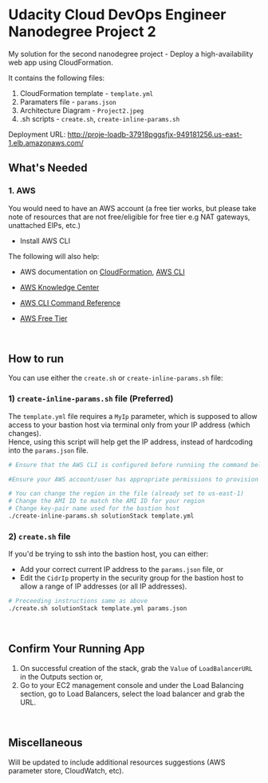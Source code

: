 # Udacity Cloud DevOps Engineer Nanodegree Project 2
My solution for the second nanodegree project - Deploy a high-availability web app using CloudFormation.


It contains the following files:
1. CloudFormation template - `template.yml`
2. Paramaters file - `params.json`
3. Architecture Diagram - `Project2.jpeg`
4. .sh scripts - `create.sh`, `create-inline-params.sh`

Deployment URL: http://proje-loadb-37918pggsfjx-949181256.us-east-1.elb.amazonaws.com/
<br/>

## What's Needed

### 1. AWS
You would need to have an AWS account (a free tier works, but please take note of resources that are not free/eligible for free tier e.g NAT gateways, unattached EIPs, etc.)

- Install AWS CLI

The following will also help:
- AWS documentation on [CloudFormation](https://docs.aws.amazon.com/AWSCloudFormation/latest/UserGuide/Welcome.html), [AWS CLI](https://docs.aws.amazon.com/cli/latest/userguide/cli-chap-welcome.html)

- [AWS Knowledge Center](https://aws.amazon.com/premiumsupport/knowledge-center/)

- [AWS CLI Command Reference](https://awscli.amazonaws.com/v2/documentation/api/latest/index.html)

- [AWS Free Tier](https://aws.amazon.com/free/?all-free-tier&all-free-tier.sort-by=item.additionalFields.SortRank&all-free-tier.sort-order=asc&awsf.Free%20Tier%20Types=*all&awsf.Free%20Tier%20Categories=*all)


<br/>

## How to run
You can use either the `create.sh` or `create-inline-params.sh` file:

### 1) `create-inline-params.sh` file (Preferred)

The `template.yml` file requires a `MyIp` parameter, which is supposed to allow access to your bastion host via terminal only from your IP address (which changes). <br/>
Hence, using this script will help get the IP address, instead of hardcoding into the `params.json` file.
```bash
# Ensure that the AWS CLI is configured before runniing the command below

#Ensure your AWS account/user has appropriate permissions to provision resources

# You can change the region in the file (already set to us-east-1)
# Change the AMI ID to match the AMI ID for your region
# Change key-pair name used for the bastion host
./create-inline-params.sh solutionStack template.yml
```

### 2) `create.sh` file

If you'd be trying to ssh into the bastion host, you can either:
- Add your correct current IP address to the `params.json` file, or
- Edit the `CidrIp` property in the security group for the bastion host to allow a range of IP addresses (or all IP addresses). <br/>

```bash
# Preceeding instructions same as above
./create.sh solutionStack template.yml params.json
```
<br/>

## Confirm Your Running App

1) On successful creation of the stack, grab the `Value` of `LoadBalancerURL` in the Outputs section or,
2) Go to your EC2 management console and under the Load Balancing section, go to Load Balancers, select the load balancer and grab the URL.

<br/>

## Miscellaneous
Will be updated to include additional resources suggestions (AWS parameter store, CloudWatch, etc).